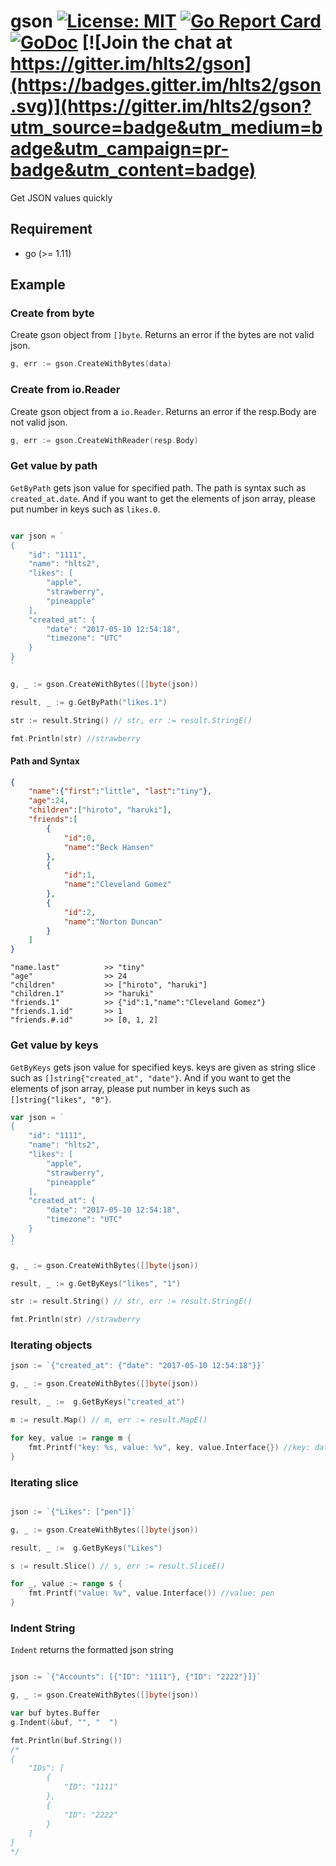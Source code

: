 # gson  [![License: MIT](https://img.shields.io/badge/License-MIT-blue.svg)](https://opensource.org/licenses/MIT) [![Go Report Card](https://goreportcard.com/badge/github.com/hlts2/gson)](https://goreportcard.com/report/github.com/hlts2/gson) [![GoDoc](http://godoc.org/github.com/hlts2/gson?status.svg)](http://godoc.org/github.com/hlts2/gson) [![Join the chat at https://gitter.im/hlts2/gson](https://badges.gitter.im/hlts2/gson.svg)](https://gitter.im/hlts2/gson?utm_source=badge&utm_medium=badge&utm_campaign=pr-badge&utm_content=badge)
Get JSON values quickly

## Requirement
- go (>= 1.11)

## Example

### Create from byte

Create gson object from `[]byte`. Returns an error if the bytes are not valid json.

```go
g, err := gson.CreateWithBytes(data)
```

### Create from io.Reader

Create gson object from a `io.Reader`. Returns an error if the resp.Body are not valid json.

```go
g, err := gson.CreateWithReader(resp.Body)
```

### Get value by path

`GetByPath` gets json value for specified path. The path is syntax such as `created_at.date`. And if you want to get the elements of json array, please put number in keys such as `likes.0`.

```go

var json = `
{
    "id": "1111",
    "name": "hlts2",
    "likes": [
        "apple",
        "strawberry",
        "pineapple"
    ],
    "created_at": {
        "date": "2017-05-10 12:54:18",
        "timezone": "UTC"
    }
}
`

g, _ := gson.CreateWithBytes([]byte(json))

result, _ := g.GetByPath("likes.1")

str := result.String() // str, err := result.StringE()

fmt.Println(str) //strawberry

```

#### Path and Syntax


```json
{  
    "name":{"first":"little", "last":"tiny"},
    "age":24,
    "children":["hiroto", "haruki"],
    "friends":[  
        {  
            "id":0,
            "name":"Beck Hansen"
        },
        {  
            "id":1,
            "name":"Cleveland Gomez"
        },
        {  
            "id":2,
            "name":"Norton Duncan"
        }
    ]
}
```
```
"name.last"          >> "tiny"
"age"                >> 24
"children"           >> ["hiroto", "haruki"]
"children.1"         >> "haruki"
"friends.1"          >> {"id":1,"name":"Cleveland Gomez"}
"friends.1.id"       >> 1
"friends.#.id"       >> [0, 1, 2]
```

### Get value by keys

`GetByKeys` gets json value for specified keys. keys are given as string slice such as `[]string{"created_at", "date"}`. And if you want to get the elements of json array, please put number in keys such as `[]string{"likes", "0"}`.

```go
var json = `
{
    "id": "1111",
    "name": "hlts2",
    "likes": [
        "apple",
        "strawberry",
        "pineapple"
    ],
    "created_at": {
        "date": "2017-05-10 12:54:18",
        "timezone": "UTC"
    }
}
`

g, _ := gson.CreateWithBytes([]byte(json))

result, _ := g.GetByKeys("likes", "1")

str := result.String() // str, err := result.StringE()

fmt.Println(str) //strawberry

```

### Iterating objects

```go
json := `{"created_at": {"date": "2017-05-10 12:54:18"}}`

g, _ := gson.CreateWithBytes([]byte(json))

result, _ :=  g.GetByKeys("created_at")

m := result.Map() // m, err := result.MapE()

for key, value := range m {
    fmt.Printf("key: %s, value: %v", key, value.Interface{}) //key: date, value: 2017-05-10 12:54:18
}

```

### Iterating slice

```go

json := `{"Likes": ["pen"]}`

g, _ := gson.CreateWithBytes([]byte(json))

result, _ :=  g.GetByKeys("Likes")

s := result.Slice() // s, err := result.SliceE()

for _, value := range s {
    fmt.Printf("value: %v", value.Interface()) //value: pen
}

```

### Indent String

`Indent` returns the formatted json string

```go

json := `{"Accounts": [{"ID": "1111"}, {"ID": "2222"}]}`

g, _ := gson.CreateWithBytes([]byte(json))

var buf bytes.Buffer
g.Indent(&buf, "", "  ")

fmt.Println(buf.String())
/*
{
    "IDs": [
        {
            "ID": "1111"
        },
        {
            "ID": "2222"
        }
    ]
}
*/
```
